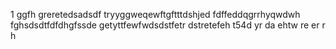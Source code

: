 1
ggfh
greretedsadsdf
tryyggweqewftgftttdshjed
fdffeddqgrrhyqwdwh
fghsdsdtfdfdhgfssde
getyttfewfwdsdstfetr
dstretefeh
t54d
yr
da
ehtw
re
er
r
h
